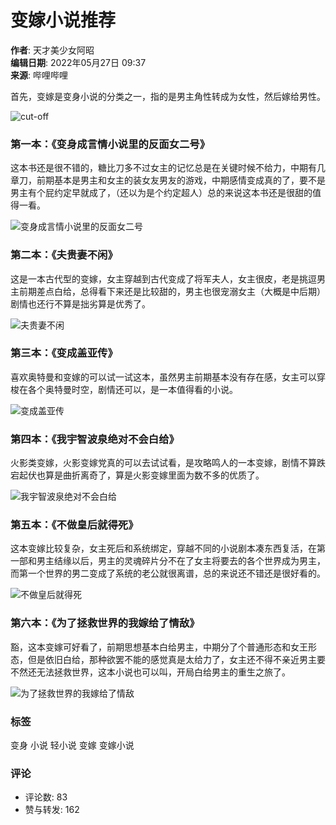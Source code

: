 # 变嫁小说推荐

**作者**: 天才美少女阿昭  
**编辑日期**: 2022年05月27日 09:37  
**来源**: 哔哩哔哩  

首先，变嫁是变身小说的分类之一，指的是男主角性转成为女性，然后嫁给男性。

![cut-off](//i0.hdslb.com/bfs/article/4adb9255ada5b97061e610b682b8636764fe50ed.png)

### 第一本：《变身成言情小说里的反面女二号》

这本书还是很不错的，糖比刀多不过女主的记忆总是在关键时候不给力，中期有几章刀，前期基本是男主和女主的装女友男友的游戏，中期感情变成真的了，要不是男主有个屁约定早就成了，（还以为是个约定超人）总的来说这本书还是很甜的值得一看。

![变身成言情小说里的反面女二号](//i0.hdslb.com/bfs/article/50353e3e00cce0855c48152cd45045ce69926a70.jpg@1192w_1192h.webp)

### 第二本：《夫贵妻不闲》

这是一本古代型的变嫁，女主穿越到古代变成了将军夫人，女主很皮，老是挑逗男主前期差点白给，总得看下来还是比较甜的，男主也很宠溺女主（大概是中后期）剧情也还行不算是拙劣算是优秀了。

![夫贵妻不闲](//i0.hdslb.com/bfs/article/eb39dedd5f2e7dc99e9cf15b0ad01baf07cf25aa.jpg@1192w_1192h.webp)

### 第三本：《变成盖亚传》

喜欢奥特曼和变嫁的可以试一试这本，虽然男主前期基本没有存在感，女主可以穿梭在各个奥特曼时空，剧情还可以，是一本值得看的小说。

![变成盖亚传](//i0.hdslb.com/bfs/article/761b69b7f520371ca881f4cece7b93be46f4fd21.gif@960w_902h.webp)

### 第四本：《我宇智波泉绝对不会白给》

火影类变嫁，火影变嫁党真的可以去试试看，是攻略鸣人的一本变嫁，剧情不算跌宕起伏也算是曲折离奇了，算是火影变嫁里面为数不多的优质了。

![我宇智波泉绝对不会白给](//i0.hdslb.com/bfs/article/66212b057827a87d6a89061cc0aa6db85ea12e5c.gif@388w_388h.webp)

### 第五本：《不做皇后就得死》

这本变嫁比较复杂，女主死后和系统绑定，穿越不同的小说剧本凑东西复活，在第一部和男主结缘以后，男主的灵魂碎片分不在了女主将要去的各个世界成为男主，而第一个世界的男二变成了系统的老公就很离谱，总的来说还不错还是很好看的。

![不做皇后就得死](//i0.hdslb.com/bfs/article/1d3739805d0d1ecdfb6c4376e2d400b9285c5f4e.gif@930w_1130h.webp)

### 第六本：《为了拯救世界的我嫁给了情敌》

豁，这本变嫁可好看了，前期思想基本白给男主，中期分了个普通形态和女王形态，但是依旧白给，那种欲罢不能的感觉真是太给力了，女主还不得不亲近男主要不然还无法拯救世界，这本小说也可以叫，开局白给男主的重生之旅了。

![为了拯救世界的我嫁给了情敌](//i0.hdslb.com/bfs/article/3c8b5d53c899c380f704330a4fdc4e4266537b00.jpg@1192w_1192h.webp)

### 标签
变身 小说 轻小说 变嫁 变嫁小说  

### 评论
- 评论数: 83  
- 赞与转发: 162  

